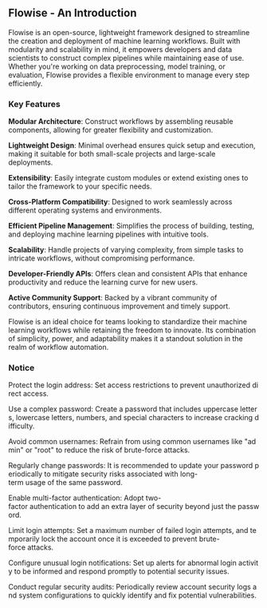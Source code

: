 ## Flowise - An Introduction

Flowise is an open-source, lightweight framework designed to streamline the creation and deployment of machine learning workflows. Built with modularity and scalability in mind, it empowers developers and data scientists to construct complex pipelines while maintaining ease of use. Whether you're working on data preprocessing, model training, or evaluation, Flowise provides a flexible environment to manage every step efficiently.

### Key Features

**Modular Architecture**: Construct workflows by assembling reusable components, allowing for greater flexibility and customization.

**Lightweight Design**: Minimal overhead ensures quick setup and execution, making it suitable for both small-scale projects and large-scale deployments.

**Extensibility**: Easily integrate custom modules or extend existing ones to tailor the framework to your specific needs.

**Cross-Platform Compatibility**: Designed to work seamlessly across different operating systems and environments.

**Efficient Pipeline Management**: Simplifies the process of building, testing, and deploying machine learning pipelines with intuitive tools.

**Scalability**: Handle projects of varying complexity, from simple tasks to intricate workflows, without compromising performance.

**Developer-Friendly APIs**: Offers clean and consistent APIs that enhance productivity and reduce the learning curve for new users.

**Active Community Support**: Backed by a vibrant community of contributors, ensuring continuous improvement and timely support.

Flowise is an ideal choice for teams looking to standardize their machine learning workflows while retaining the freedom to innovate. Its combination of simplicity, power, and adaptability makes it a standout solution in the realm of workflow automation.

### Notice

Protect the login address: Set access restrictions to prevent unauthorized direct access.
    
Use a complex password: Create a password that includes uppercase letters, lowercase letters, numbers, and special characters to increase cracking difficulty.
    
Avoid common usernames: Refrain from using common usernames like "admin" or "root" to reduce the risk of brute-force attacks.
    
Regularly change passwords: It is recommended to update your password periodically to mitigate security risks associated with long-term usage of the same password.
    
Enable multi-factor authentication: Adopt two-factor authentication to add an extra layer of security beyond just the password.
    
Limit login attempts: Set a maximum number of failed login attempts, and temporarily lock the account once it is exceeded to prevent brute-force attacks.
    
Configure unusual login notifications: Set up alerts for abnormal login activity to be informed and respond promptly to potential security issues.
    
Conduct regular security audits: Periodically review account security logs and system configurations to quickly identify and fix potential vulnerabilities.
        